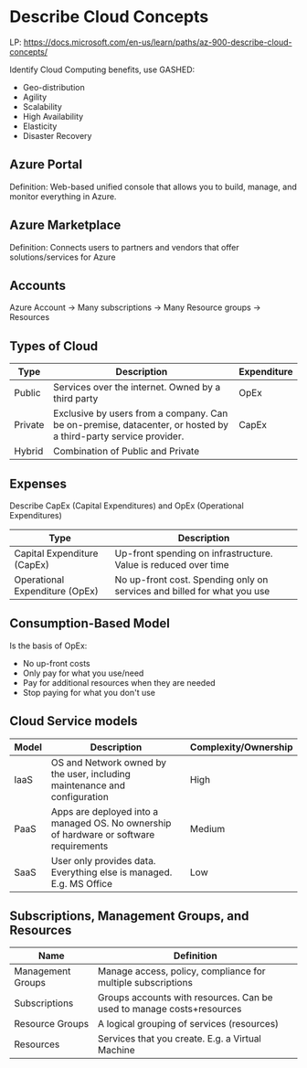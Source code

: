 # Describe Cloud Concepts

LP: https://docs.microsoft.com/en-us/learn/paths/az-900-describe-cloud-concepts/

Identify Cloud Computing benefits, use GASHED:

* Geo-distribution
* Agility
* Scalability
* High Availability
* Elasticity
* Disaster Recovery


## Azure Portal

Definition: Web-based unified console that allows you to build, manage, and monitor everything in Azure.

## Azure Marketplace

Definition: Connects users to partners and vendors that offer solutions/services for Azure

## Accounts

Azure Account -> Many subscriptions -> Many Resource groups -> Resources

## Types of Cloud

| Type | Description | Expenditure |
| --   | --          | -- |
| Public | Services over the internet. Owned by a third party| OpEx |
| Private | Exclusive by users from a company. Can be on-premise, datacenter, or hosted by a third-party service provider.| CapEx |
| Hybrid | Combination of Public and Private| |

## Expenses

Describe CapEx (Capital Expenditures) and OpEx (Operational Expenditures)

| Type | Description |
| -- | -- |
| Capital Expenditure (CapEx) | Up-front spending on infrastructure. Value is reduced over time |
| Operational Expenditure (OpEx) | No up-front cost. Spending only on services and billed for what you use |

## Consumption-Based Model

Is the basis of OpEx:

* No up-front costs
* Only pay for what you use/need
* Pay for additional resources when they are needed
* Stop paying for what you don't use


## Cloud Service models


| Model | Description | Complexity/Ownership |
| -- | -- | -- |
| IaaS | OS and Network owned by the user, including maintenance and configuration | High |
| PaaS | Apps are deployed into a managed OS. No ownership of hardware or software requirements | Medium |
| SaaS | User only provides data. Everything else is managed. E.g. MS Office | Low |

## Subscriptions, Management Groups, and Resources

| Name | Definition |
| -- | -- |
|Management Groups|Manage access, policy, compliance for multiple subscriptions|
|Subscriptions|Groups accounts with resources. Can be used to manage costs+resources|
|Resource Groups| A logical grouping of services (resources)|
|Resources| Services that you create. E.g. a Virtual Machine|

